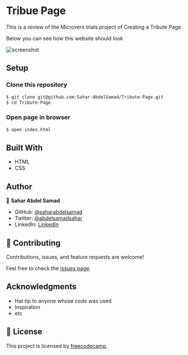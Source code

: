 # Tribue Page

This is a review of the Microvers trials project of Creating a Tribute Page.

Below you can see how this website should look

![screenshot](./restaurant.gif)

## Setup

### Clone this repository

```bash
$ git clone git@github.com:Sahar-AbdelSamad/Tribute-Page.git
$ cd Tribute-Page
```

### Open page in browser
```bash
$ open index.html
```


## Built With

- HTML
- CSS

## Author

👤 **Sahar Abdel Samad**

- GitHub: [@saharabdelsamad](https://github.com/Sahar-AbdelSamad)
- Twitter: [@abdelsamadsahar](https://twitter.com/home)
- LinkedIn: [LinkedIn](https://www.linkedin.com/in/sahar-abdel-samad/)


## 🤝 Contributing

Contributions, issues, and feature requests are welcome!

Feel free to check the [issues page](https://github.com/Sahar-AbdelSamad/Tribute-Page/issues).

## Acknowledgments

- Hat tip to anyone whose code was used
- Inspiration
- etc

## 📝 License

This project is licensed by [freecodecamp](./license.txt).

